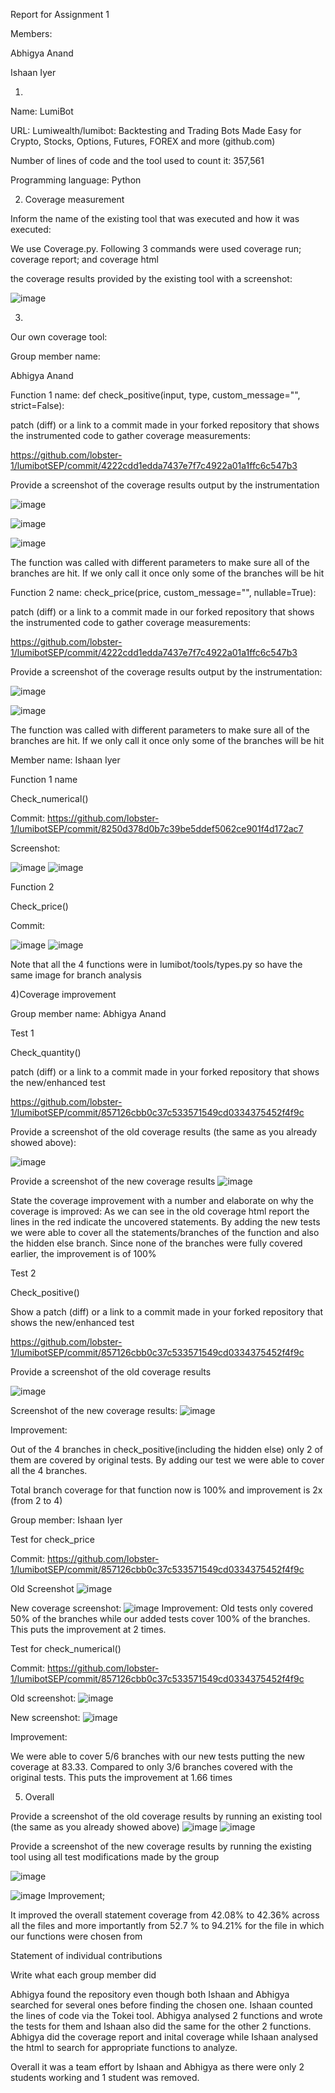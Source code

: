 Report for Assignment 1 

Members: 

Abhigya Anand 

Ishaan Iyer
 

1) 

Name: LumiBot 

 

URL: Lumiwealth/lumibot: Backtesting and Trading Bots Made Easy for Crypto, Stocks, Options, Futures, FOREX and more (github.com) 

 

Number of lines of code and the tool used to count it: 357,561 

 

Programming language: Python 

 

2) Coverage measurement 

 

Inform the name of the existing tool that was executed and how it was executed: 

We use Coverage.py.  Following 3 commands were used coverage run; coverage report; and coverage html 

 

 

 

 

 

 

 

 

 

 

 

 

 

 

the coverage results provided by the existing tool with a screenshot:

 
![image](https://github.com/lobster-1/lumibotSEP/blob/dev/Report%20for%20Assignment%201.md/3b5ftucq.png)
 

 

 

3) 

Our own coverage tool:

 

 

Group member name:

Abhigya Anand 


 



Function 1 name:
def check_positive(input, type, custom_message="", strict=False): 

 patch (diff) or a link to a commit made in your forked repository that shows the instrumented code to gather coverage measurements:

https://github.com/lobster-1/lumibotSEP/commit/4222cdd1edda7437e7f7c4922a01a1ffc6c547b3

 

Provide a screenshot of the coverage results output by the instrumentation 

 
 ![image](https://github.com/lobster-1/lumibotSEP/blob/dev/Report%20for%20Assignment%201.md/2pgnmd1k.png)
 

![image](https://github.com/lobster-1/lumibotSEP/blob/dev/Report%20for%20Assignment%201.md/d34ma13a.png)
 

 ![image](https://github.com/lobster-1/lumibotSEP/blob/dev/Report%20for%20Assignment%201.md/dgbtbjyb.png)


The function was called with different parameters to make sure all of the branches are hit. If we only call it once only some of the branches will be hit 

 

Function 2 name: check_price(price, custom_message="", nullable=True): 

 

patch (diff) or a link to a commit made in our forked repository that shows the instrumented code to gather coverage measurements: 

https://github.com/lobster-1/lumibotSEP/commit/4222cdd1edda7437e7f7c4922a01a1ffc6c547b3
 



Provide a screenshot of the coverage results output by the instrumentation:
 
  ![image](https://github.com/lobster-1/lumibotSEP/blob/dev/Report%20for%20Assignment%201.md/2pgnmd1k.png)

 ![image](https://github.com/lobster-1/lumibotSEP/blob/dev/Report%20for%20Assignment%201.md/dgbtbjyb.png)

 
The function was called with different parameters to make sure all of the branches are hit. If we only call it once only some of the branches will be hit 

Member name: 
Ishaan Iyer 

Function 1 name 

Check_numerical() 

Commit: 
https://github.com/lobster-1/lumibotSEP/commit/8250d378d0b7c39be5ddef5062ce901f4d172ac7 

Screenshot: 

 ![image](https://github.com/lobster-1/lumibotSEP/blob/dev/Report%20for%20Assignment%201.md/d34ma13a.png)
  ![image](https://github.com/lobster-1/lumibotSEP/blob/dev/Report%20for%20Assignment%201.md/dgbtbjyb.png)


Function 2 

Check_price() 

Commit:

  
![image](https://github.com/lobster-1/lumibotSEP/blob/dev/Report%20for%20Assignment%201.md/d34ma13a.png)
 ![image](https://github.com/lobster-1/lumibotSEP/blob/dev/Report%20for%20Assignment%201.md/dgbtbjyb.png)

 
Note that all the 4 functions were in lumibot/tools/types.py so have the same image for branch analysis 

 

4)Coverage improvement 

         

Group member name: Abhigya Anand 

 

 

 

Test 1 

Check_quantity() 

 

patch (diff) or a link to a commit made in your forked repository that shows the new/enhanced test 


https://github.com/lobster-1/lumibotSEP/commit/857126cbb0c37c533571549cd0334375452f4f9c 

 

 

Provide a screenshot of the old coverage results (the same as you already showed above): 

 
![image](https://github.com/lobster-1/lumibotSEP/blob/dev/Report%20for%20Assignment%201.md/htbtk0fy.png)
 

 

 

Provide a screenshot of the new coverage results 
![image](https://github.com/lobster-1/lumibotSEP/blob/dev/Report%20for%20Assignment%201.md/gaubqlii.png)
 

 

State the coverage improvement with a number and elaborate on why the coverage is improved: As we can see in the old coverage html report the lines in the red indicate the uncovered statements. By adding the new tests we were able to cover all the statements/branches of the function and also the hidden else branch. Since none of the branches were fully covered earlier, the improvement is of 100% 

 

 

Test 2 

Check_positive() 

Show a patch (diff) or a link to a commit made in your forked repository that shows the new/enhanced test 

https://github.com/lobster-1/lumibotSEP/commit/857126cbb0c37c533571549cd0334375452f4f9c 

 

Provide a screenshot of the old coverage results  

 ![image](https://github.com/lobster-1/lumibotSEP/blob/dev/Report%20for%20Assignment%201.md/qlcstpvn.png)

 

 

Screenshot of the new coverage results: 
![image](https://github.com/lobster-1/lumibotSEP/blob/dev/Report%20for%20Assignment%201.md/fptigixu.png)


 
Improvement: 

Out of the 4 branches in check_positive(including the hidden else) only 2 of them are covered by original tests. By adding our test we were able to cover all the 4 branches.  

Total branch coverage for that function now is 100% and improvement is 2x (from 2 to 4) 

 

Group member: Ishaan Iyer 

Test for check_price 

Commit: https://github.com/lobster-1/lumibotSEP/commit/857126cbb0c37c533571549cd0334375452f4f9c 

 

Old Screenshot 
![image](https://github.com/lobster-1/lumibotSEP/blob/dev/Report%20for%20Assignment%201.md/551qrqiq.png)
 

New coverage screenshot: 
![image](https://github.com/lobster-1/lumibotSEP/blob/dev/Report%20for%20Assignment%201.md/qhq535hb.png)
Improvement: Old tests only covered 50% of the branches while our added tests cover 100% of the branches. This puts the improvement at 2 times. 

Test for check_numerical() 

Commit: https://github.com/lobster-1/lumibotSEP/commit/857126cbb0c37c533571549cd0334375452f4f9c 

 

Old screenshot: 
![image](https://github.com/lobster-1/lumibotSEP/blob/dev/Report%20for%20Assignment%201.md/3qck5qm3.png)

New screenshot: 
 ![image](https://github.com/lobster-1/lumibotSEP/blob/dev/Report%20for%20Assignment%201.md/irtkklm2.png)

Improvement: 

We were able to cover 5/6 branches with our new tests putting the new coverage at 83.33. Compared to only 3/6 branches covered with the original tests. This puts the improvement at 1.66 times 

 

5) Overall 

 

Provide a screenshot of the old coverage results by running an existing tool (the same as you already showed above) 
![image](https://github.com/lobster-1/lumibotSEP/blob/dev/Report%20for%20Assignment%201.md/fbkx0w53.png)
![image](https://github.com/lobster-1/lumibotSEP/blob/dev/Report%20for%20Assignment%201.md/y41hj5rc.png)
 

Provide a screenshot of the new coverage results by running the existing tool using all test modifications made by the group 

 

 
![image](https://github.com/lobster-1/lumibotSEP/blob/dev/Report%20for%20Assignment%201.md/ziyu2xup.png)

 ![image](https://github.com/lobster-1/lumibotSEP/blob/dev/Report%20for%20Assignment%201.md/ztnfznxy.png)
Improvement; 

It improved the overall statement coverage from 42.08% to 42.36% across all the files and more importantly from 52.7 % to 94.21% for the file in which our functions were chosen from 

 Statement of individual contributions 

 

Write what each group member did 

Abhigya found the repository even though both Ishaan and Abhigya searched for several ones before finding the chosen one. Ishaan counted the lines of code via the Tokei tool. Abhigya analysed 2 functions and wrote the tests for them and Ishaan also did the same for the other 2 functions. Abhigya did the coverage report and inital coverage while Ishaan analysed the html to search for appropriate functions to analyze. 

Overall it was a team effort by Ishaan and Abhigya as there were only 2 students working and 1 student was removed. 

 
